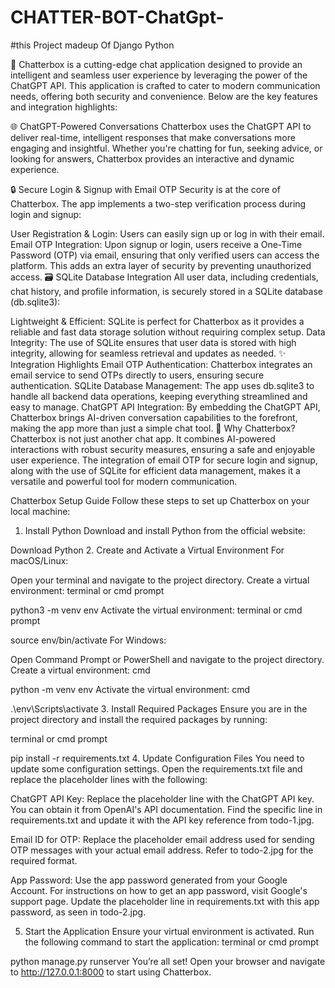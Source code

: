 # CHATTER-BOT-ChatGpt-


#this Project madeup Of Django Python

🎉 Chatterbox is a cutting-edge chat application designed to provide an intelligent and seamless user experience by leveraging the power of the ChatGPT API. This application is crafted to cater to modern communication needs, offering both security and convenience. Below are the key features and integration highlights:

🌐 ChatGPT-Powered Conversations
Chatterbox uses the ChatGPT API to deliver real-time, intelligent responses that make conversations more engaging and insightful. Whether you're chatting for fun, seeking advice, or looking for answers, Chatterbox provides an interactive and dynamic experience.

🔒 Secure Login & Signup with Email OTP
Security is at the core of Chatterbox. The app implements a two-step verification process during login and signup:

User Registration & Login: Users can easily sign up or log in with their email.
Email OTP Integration: Upon signup or login, users receive a One-Time Password (OTP) via email, ensuring that only verified users can access the platform. This adds an extra layer of security by preventing unauthorized access.
🗃️ SQLite Database Integration
All user data, including credentials, chat history, and profile information, is securely stored in a SQLite database (db.sqlite3):

Lightweight & Efficient: SQLite is perfect for Chatterbox as it provides a reliable and fast data storage solution without requiring complex setup.
Data Integrity: The use of SQLite ensures that user data is stored with high integrity, allowing for seamless retrieval and updates as needed.
✨ Integration Highlights
Email OTP Authentication: Chatterbox integrates an email service to send OTPs directly to users, ensuring secure authentication.
SQLite Database Management: The app uses db.sqlite3 to handle all backend data operations, keeping everything streamlined and easy to manage.
ChatGPT API Integration: By embedding the ChatGPT API, Chatterbox brings AI-driven conversation capabilities to the forefront, making the app more than just a simple chat tool.
🚀 Why Chatterbox?
Chatterbox is not just another chat app. It combines AI-powered interactions with robust security measures, ensuring a safe and enjoyable user experience. The integration of email OTP for secure login and signup, along with the use of SQLite for efficient data management, makes it a versatile and powerful tool for modern communication.



Chatterbox Setup Guide
Follow these steps to set up Chatterbox on your local machine:

1. Install Python
Download and install Python from the official website:

Download Python
2. Create and Activate a Virtual Environment
For macOS/Linux:

Open your terminal and navigate to the project directory.
Create a virtual environment:
 terminal or cmd prompt
 
python3 -m venv env
Activate the virtual environment:
 terminal or cmd prompt
 
source env/bin/activate
For Windows:

Open Command Prompt or PowerShell and navigate to the project directory.
Create a virtual environment:
cmd
 
python -m venv env
Activate the virtual environment:
cmd
 
.\env\Scripts\activate
3. Install Required Packages
Ensure you are in the project directory and install the required packages by running:

 terminal or cmd prompt
 
pip install -r requirements.txt
4. Update Configuration Files
You need to update some configuration settings. Open the requirements.txt file and replace the placeholder lines with the following:

ChatGPT API Key: Replace the placeholder line with the ChatGPT API key. You can obtain it from OpenAI's API documentation. Find the specific line in requirements.txt and update it with the API key reference from todo-1.jpg.

Email ID for OTP: Replace the placeholder email address used for sending OTP messages with your actual email address. Refer to todo-2.jpg for the required format.

App Password: Use the app password generated from your Google Account. For instructions on how to get an app password, visit Google's support page. Update the placeholder line in requirements.txt with this app password, as seen in todo-2.jpg.

5. Start the Application
Ensure your virtual environment is activated.
Run the following command to start the application:
 terminal or cmd prompt
 
python manage.py runserver
You’re all set! Open your browser and navigate to http://127.0.0.1:8000 to start using Chatterbox.
